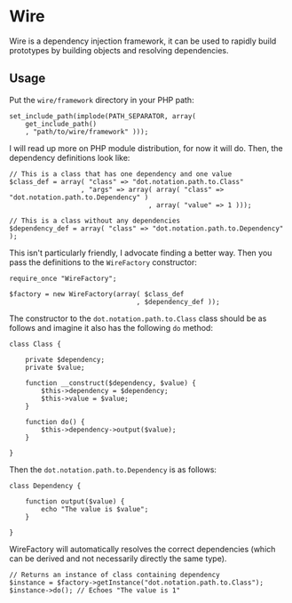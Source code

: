 # Wire

Wire is a dependency injection framework, it can be used to rapidly build prototypes by
building objects and resolving dependencies.

## Usage

Put the `wire/framework` directory in your PHP path:

    set_include_path(implode(PATH_SEPARATOR, array(
        get_include_path()
        , "path/to/wire/framework" )));

I will read up more on PHP module distribution, for now it will do. Then, the dependency
definitions look like:

    // This is a class that has one dependency and one value
	$class_def = array( "class" => "dot.notation.path.to.Class"
                      , "args" => array( array( "class" => "dot.notation.path.to.Dependency" )
                                       , array( "value" => 1 )));

    // This is a class without any dependencies
    $dependency_def = array( "class" => "dot.notation.path.to.Dependency" );

This isn't particularly friendly, I advocate finding a better way. Then you pass the definitions
to the `WireFactory` constructor:

    require_once "WireFactory";

    $factory = new WireFactory(array( $class_def
                                    , $dependency_def ));

The constructor to the `dot.notation.path.to.Class` class should be as follows and imagine it
also has the following `do` method:

    class Class {

        private $dependency;
        private $value;

        function __construct($dependency, $value) {
            $this->dependency = $dependency;
            $this->value = $value;
        }

        function do() {
            $this->dependency->output($value);
        }

    }

Then the `dot.notation.path.to.Dependency` is as follows:

    class Dependency {

        function output($value) {
            echo "The value is $value";
        }

    }

WireFactory will automatically resolves the correct dependencies (which can be derived and not
necessarily directly the same type).

	// Returns an instance of class containing dependency
	$instance = $factory->getInstance("dot.notation.path.to.Class");
    $instance->do(); // Echoes "The value is 1"


    